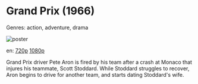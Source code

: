 # Grand Prix (1966)

Genres: action, adventure, drama

![poster](http://image.tmdb.org/t/p/w500/gfh6OOHPVXlwVQoNTNne9TZ1MD8.jpg)

en:
  [720p](magnet:?xt=urn:btih:D6333F1ED068D5522884BFD12289BE8394EE815F&tr=udp://glotorrents.pw:6969/announce&tr=udp://tracker.opentrackr.org:1337/announce&tr=udp://torrent.gresille.org:80/announce&tr=udp://tracker.openbittorrent.com:80&tr=udp://tracker.coppersurfer.tk:6969&tr=udp://tracker.leechers-paradise.org:6969&tr=udp://p4p.arenabg.ch:1337&tr=udp://tracker.internetwarriors.net:1337)
  [1080p](magnet:?xt=urn:btih:FD27D6B0C406F01D09455862B62CD3DD591FB4BF&tr=udp://glotorrents.pw:6969/announce&tr=udp://tracker.opentrackr.org:1337/announce&tr=udp://torrent.gresille.org:80/announce&tr=udp://tracker.openbittorrent.com:80&tr=udp://tracker.coppersurfer.tk:6969&tr=udp://tracker.leechers-paradise.org:6969&tr=udp://p4p.arenabg.ch:1337&tr=udp://tracker.internetwarriors.net:1337)
  


Grand Prix driver Pete Aron is fired by his team after a crash at Monaco that injures his teammate, Scott Stoddard. While Stoddard struggles to recover, Aron begins to drive for another team, and starts dating Stoddard's wife.